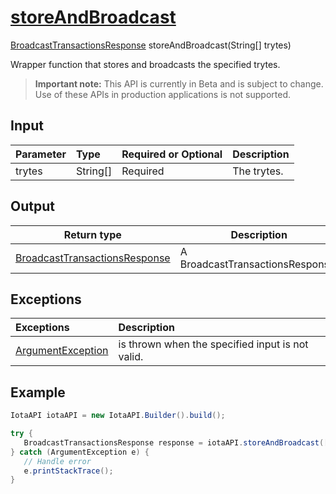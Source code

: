 
# [storeAndBroadcast](https://github.com/iotaledger/iota-java/blob/dev/jota/src/main/java/jota/IotaAPI.java#L318)
 [BroadcastTransactionsResponse](https://github.com/iotaledger/iota-java/blob/dev/jota/src/main/java/jota/dto/response/BroadcastTransactionsResponse.java) storeAndBroadcast(String[] trytes)

Wrapper function that stores and broadcasts the specified trytes.
> **Important note:** This API is currently in Beta and is subject to change. Use of these APIs in production applications is not supported.

## Input
| Parameter       | Type | Required or Optional | Description |
|:---------------|:--------|:--------| :--------|
| trytes | String[] | Required | The trytes. |
    
## Output
| Return type | Description |
|--|--|
| [BroadcastTransactionsResponse](https://github.com/iotaledger/iota-java/blob/dev/jota/src/main/java/jota/dto/response/BroadcastTransactionsResponse.java)  | A BroadcastTransactionsResponse. |

## Exceptions
| Exceptions     | Description |
|:---------------|:--------|
| [ArgumentException](https://github.com/iotaledger/iota-java/blob/dev/jota/src/main/java/jota/error/ArgumentException.java) | is thrown when the specified input is not valid. |


 ## Example
 
 ```Java
 IotaAPI iotaAPI = new IotaAPI.Builder().build();

try { 
    BroadcastTransactionsResponse response = iotaAPI.storeAndBroadcast(["FAMASKNFZWAIMOVCJBAJBMRCXHWVGMFLGPEONWC9MFSMEXFNQCRRCNVWOJVXMEWAAALLXNLEZERUZDGGCCNTEPSIEGKXDUSISW9VETHENKZBETSUABAWTPGBUIMJTCWWZNRWL9KOVJOEJKWJFYLDGYPBTJIBTZAXER", "BHBXFCB9EETR9DDEWJBRALAIH9VDSAOLAZR9NIDFWGIH9PEQOTIFUCTJCYJRMTZTELC9THTGOAPYQGLHZKOOBYJDYVK9OGLVPXZBOJIPMGRHJGOYCKTXSBRMTLYYOZLAJYKH9P9BHTHBPONTP9JNLUIOLFCPHFHGCQ"]);
} catch (ArgumentException e) { 
    // Handle error
    e.printStackTrace(); 
}
 ```
